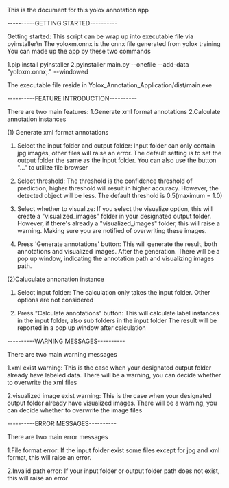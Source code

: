This is the document for this yolox annotation app

----------GETTING STARTED----------

Getting started:
This script can be wrap up into executable file via pyinstaller\n
The yoloxm.onnx is the onnx file generated from yolox training
You can made up the app by these two commands

1.pip install pyinstaller
2.pyinstaller main.py --onefile --add-data "yoloxm.onnx;." --windowed

The executable file reside in Yolox_Annotation_Application/dist/main.exe

----------FEATURE INTRODUCTION----------

There are two main features:
1.Generate xml format annotations
2.Calculate annotation instances

(1) Generate xml format annotations
1. Select the input folder and output folder:
Input folder can only contain jpg images, other files will raise an error.
The default setting is to set the output folder the same as the input folder.
You can also use the button "..." to utilize file browser

2. Select threshold:
The threshold is the confidence threshold of prediction, higher threshold will result in higher accuracy.
However, the detected object will be less. The default threshold is 0.5(maximum = 1.0)

3. Select whether to visualize:
If you select the visualize option, this will create a "visualized_images" folder in your designated output folder.
However, if there's already a "visualized_images" folder, this will raise a warning.
Making sure you are notified of overwriting these images.

4. Press 'Generate annotations' button:
This will generate the result, both annotations and visualized images.
After the generation. There will be a pop up window, indicating the annotation path and visualizing images path.

(2)Caluculate annonation instance
1. Select input folder:
The calculation only takes the input folder. Other options are not considered

2. Press "Calculate annotations" button:
This will calculate label instances in the input folder, also sub folders in the input folder
The result will be reported in a pop up window after calculation

----------WARNING MESSAGES----------

There are two main warning messages

1.xml exist warning:
This is the case when your designated output folder already have labeled data.
There will be a warning, you can decide whether to overwrite the xml files

2.visualized image exist warning:
This is the case when your designated output folder already have visualized images.
There will be a warning, you can decide whether to overwrite the image files

----------ERROR MESSAGES----------

There are two main error messages

1.File format error:
If the input folder exist some files except for jpg and xml format, this will raise an error.

2.Invalid path error:
 If your input folder or output folder path does not exist, this will raise an error
